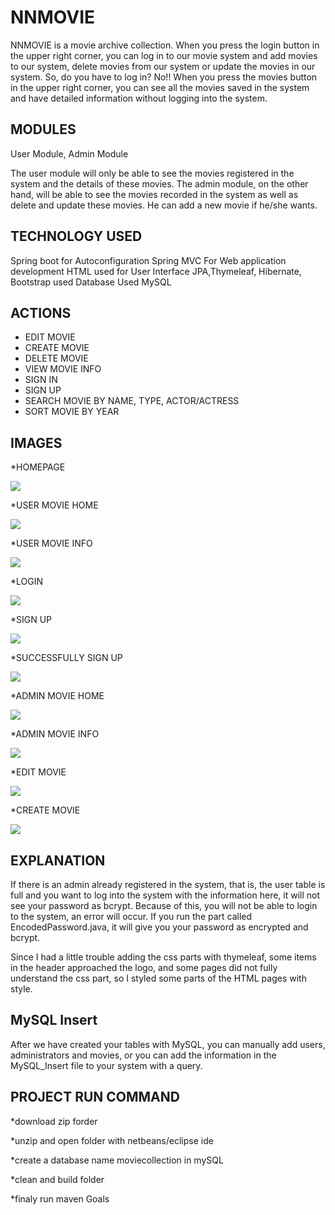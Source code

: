 # NNMOVIE
  NNMOVIE is a movie archive collection. When you press the login button in the upper right corner, you can log in to our movie system and add movies to our system, delete movies from our system or update the movies in our system. So, do you have to log in? No!! When you press the movies button in the upper right corner, you can see all the movies saved in the system and have detailed information without logging into the system.
 
## MODULES
 User Module, Admin Module
 
  The user module will only be able to see the movies registered in the system and the details of these movies. The admin module, on the other hand, will be able to see the movies recorded in the system as well as delete and update these movies. He can add a new movie if he/she wants.

## TECHNOLOGY USED

 Spring boot for Autoconfiguration Spring MVC For Web application development HTML used for User Interface JPA,Thymeleaf, Hibernate, Bootstrap used Database Used MySQL
 
 ## ACTIONS
 
 * EDIT MOVIE
 * CREATE MOVIE
 * DELETE MOVIE
 * VIEW MOVIE INFO
 * SIGN IN 
 * SIGN UP 
 * SEARCH MOVIE BY NAME, TYPE, ACTOR/ACTRESS
 * SORT MOVIE BY YEAR

## IMAGES

 *HOMEPAGE

![](screenshots/homepage.png)

*USER MOVIE HOME

![](screenshots/user_movie_home.png)

*USER MOVIE INFO

![](screenshots/user_movie_info.png)

*LOGIN

![](screenshots/sign_in%20.png)

*SIGN UP

![](screenshots/sign_up.png)

*SUCCESSFULLY SIGN UP

![](screenshots/successfully_sign_up.png)

*ADMIN MOVIE HOME

![](screenshots/admin_movie_home.png)

*ADMIN MOVIE INFO 

![](screenshots/admin_movie_info.png)

*EDIT MOVIE

![](screenshots/edit_movie.png)

*CREATE MOVIE

![](screenshots/new_movie.png)
 
 ## EXPLANATION
 
 If there is an admin already registered in the system, that is, the user table is full and you want to log into the system with the information here, it will not see your password as bcrypt. Because of this, you will not be able to login to the system, an error will occur. If you run the part called EncodedPassword.java, it will give you your password as encrypted and bcrypt.
 
 Since I had a little trouble adding the css parts with thymeleaf, some items in the header approached the logo, and some pages did not fully understand the css part, so I styled some parts of the HTML pages with style.

## MySQL Insert

After we have created your tables with MySQL, you can manually add users, administrators and movies, or you can add the information in the MySQL_Insert file to your system with a query.

## PROJECT RUN COMMAND

*download zip forder

*unzip and open folder with netbeans/eclipse ide

*create a database name moviecollection in mySQL

*clean and build folder

*finaly run maven Goals
